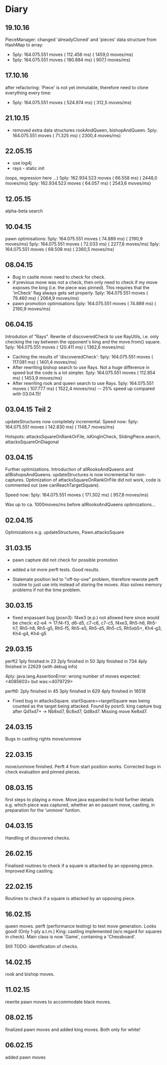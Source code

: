 # Diary #

## 19.10.16

PieceManager: changed 'alreadyCloned' and 'pieces' data structure from HashMap to array:

* 5ply:  164.075.551 moves (  112.456 ms) ( 1459,0 moves/ms)
* 5ply:  164.075.551 moves (  180.884 ms) (  907,1 moves/ms)

## 17.10.16

after refactoring: 'Piece' is not yet immutable, therefore need to clone everything every time:

* 5ply:  164.075.551 moves (  524.974 ms) (  312,5 moves/ms)

## 21.10.15
* removed extra data structures rookAndQueen, bishopAndQueen.
5ply:  164.075.551 moves (   71.325 ms) ( 2300,4 moves/ms)

## 22.05.15

* use log4j
* rays - static init

(oops, regression here ...)
5ply:  162.934.523 moves (   66.558 ms) ( 2448,0 moves/ms)
5ply:  162.934.523 moves (   64.057 ms) ( 2543,6 moves/ms)

## 12.05.15
alpha-beta search


## 10.04.15
pawn optimisations:
5ply:  164.075.551 moves (   74.889 ms) ( 2190,9 moves/ms)
5ply:  164.075.551 moves (   72.033 ms) ( 2277,8 moves/ms)
5ply:  164.075.551 moves (   69.508 ms) ( 2360,5 moves/ms)

## 08.04.15
* Bug in castle move: need to check for check.
* if previous move was not a check, then only need to check if my move exposes the king (i.e. the piece was pinned).
This requires that the 'inCheck' flag always gets set properly.
5ply:  164.075.551 moves (   79.460 ms) ( 2064,9 moves/ms)
* pawn promotion optimisations
5ply:  164.075.551 moves (   74.889 ms) ( 2190,9 moves/ms)

## 06.04.15
Introdution of "Rays".
Rewrite of discoveredCheck to use RayUtils, i.e. only checking the ray between the opponent's king and the move.from() square.
5ply:  164.075.551 moves (  120.411 ms) ( 1362,6 moves/ms)

* Caching the results of 'discoveredCheck':
5ply:  164.075.551 moves (  117.081 ms) ( 1401,4 moves/ms)
* After rewriting bishop search to use Rays. Not a huge difference in speed but the code is a lot simpler.
5ply:  164.075.551 moves (  112.854 ms) ( 1453,9 moves/ms)
* After rewriting rook and queen search to use Rays.
5ply:  164.075.551 moves (  107.777 ms) ( 1522,4 moves/ms) -- 25% speed up compared with 03.04.15!

## 03.04.15 Teil 2
updateStructures now completely incremental.
Speed now:
5ply:  164.075.551 moves (   142.830 ms) (  1148,7 moves/ms)

Hotspots:
 attacksSquareOnRankOrFile, isKingInCheck, SlidingPiece.search, attacksSquareOnDiagonal

## 03.04.15
Further optimizations. Introduction of allRooksAndQueens and allBishopsAndQueens.
updateStructures is now incremental for non-captures.
Optimization of attacksSquareOnRankOrFile did not work, code is commented out (see canReachTargetSquare).

Speed now:
5ply:  164.075.551 moves (   171.302 ms) (   957,8 moves/ms)

Was up to ca. 1000moves/ms before allRooksAndQueens optimizations...

## 02.04.15
Optimizations e.g. updateStructures, Pawn.attacksSquare

## 31.03.15

* pawn capture did not check for possible promotion
* added a lot more perft tests. Good results.

* Stalemate position led to "off-by-one" problem, therefore rewrote perft routine
to just use ints instead of storing the moves. Also solves memory problems if not the time problem.


## 30.03.15
* fixed enpassant bug (posn3):
 f4xe3 (e.p.) not allowed here since would be check: e2-e4 -> 17:f4-f3, d6-d5, c7-c6, c7-c5, f4xe3, Rh5-h6, Rh5-h7, Rh5-h8, Rh5-g5, Rh5-f5, Rh5-e5, Rh5-d5, Rh5-c5, Rh5xb5+, Kh4-g3, Kh4-g4, Kh4-g5


## 29.03.15
perft2
1ply finished in 23
2ply finished in 50
3ply finished in 734
4ply finished in 22629 (with debug info)

  4ply: java.lang.AssertionError: wrong number of moves expected:<4085603> but was:<4079729>

perft6:
2ply finished in 45
3ply finished in 629
4ply finished in 16518

* Fixed bug in attacksSquare.  startSquare==targetSquare was being counted as the target being attacked.
  Found by posn5: king capture bug after Qd1xd7+ -> Nb8xd7, Bc8xd7, Qd8xd7. Missing move Ke8xd7.

## 24.03.15
Bugs in castling rights move/unmove

## 22.03.15
move/unmove finished. Perft 4 from start position works. Corrected bugs in check evaluation and pinned pieces.

## 08.03.15
first steps to playing a move. Move.java expanded to hold further details e.g. which piece was captured,
whether an en passant move, castling, in preparation for the 'unmove' funtion.

## 04.03.15 
Handling of discovered checks.

## 26.02.15 
Finalised routines to check if a square is attacked by an opposing piece.
Improved King castling.

## 22.02.15 
Routines to check if a square is attacked by an opposing piece.

## 16.02.15 
queen moves.
perft (performance testing) to test move generation. Looks good! (Only 1-ply a.t.m.)
King: castling implemented (w/o regard for squares in check).
Main class is now 'Game', containing a 'Chessboard'.

Still TODO: identification of checks. 

## 14.02.15 
rook and bishop moves.

## 11.02.15 
rewrite pawn moves to accommodate black moves.

## 08.02.15 
finalized pawn moves and added king moves.
Both only for white!

## 06.02.15
added pawn moves


